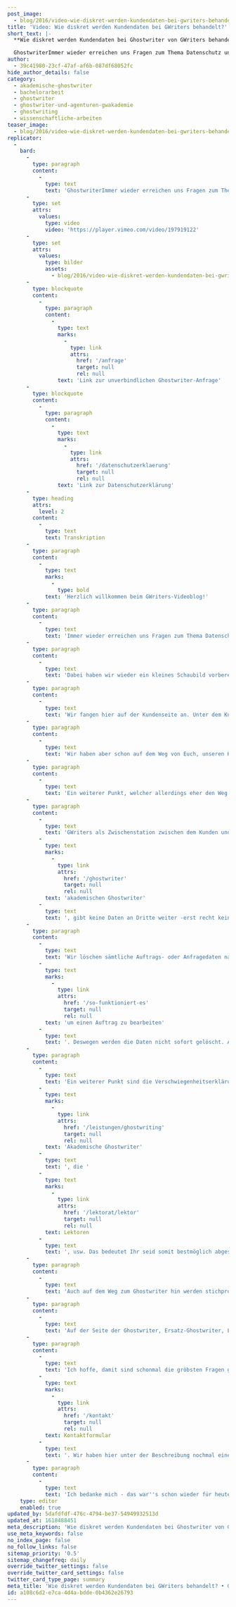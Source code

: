 ```yaml
---
post_image:
  - blog/2016/video-wie-diskret-werden-kundendaten-bei-gwriters-behandelt/Ghostwriter.png
title: 'Video: Wie diskret werden Kundendaten bei GWriters behandelt?'
short_text: |-
  **Wie diskret werden Kundendaten bei Ghostwriter von GWriters behandelt? Mit einem kurzen Video erklären wir Ihnen, wie Kundendaten bei GWriters gesichert werden**

  GhostwriterImmer wieder erreichen uns Fragen zum Thema Datenschutz und Umgang mit Daten, bzw. Anonymität unserer Ghostwriting-Kunden...
author:
  - 39c41980-23cf-47af-af6b-087df68052fc
hide_author_details: false
category:
  - akademische-ghostwriter
  - bachelorarbeit
  - ghostwriter
  - ghostwriter-und-agenturen-gwakademie
  - ghostwriting
  - wissenschaftliche-arbeiten
teaser_image:
  - blog/2016/video-wie-diskret-werden-kundendaten-bei-gwriters-behandelt/Ghostwriter.png
replicator:
  -
    bard:
      -
        type: paragraph
        content:
          -
            type: text
            text: 'GhostwriterImmer wieder erreichen uns Fragen zum Thema Datenschutz und Umgang mit Daten, bzw. Anonymität unserer Ghostwriting-Kunden. Diesen Fragen möchten wir jetzt einmal zuvorkommen - mit diesem neuen kurzen Video mit dem Titel "Wie diskret werden Kundendaten bei GWriters behandelt?"'
      -
        type: set
        attrs:
          values:
            type: video
            video: 'https://player.vimeo.com/video/197919122'
      -
        type: set
        attrs:
          values:
            type: bilder
            assets:
              - blog/2016/video-wie-diskret-werden-kundendaten-bei-gwriters-behandelt/gwriters-diskretion-kundendaten.png
      -
        type: blockquote
        content:
          -
            type: paragraph
            content:
              -
                type: text
                marks:
                  -
                    type: link
                    attrs:
                      href: '/anfrage'
                      target: null
                      rel: null
                text: 'Link zur unverbindlichen Ghostwriter-Anfrage'
      -
        type: blockquote
        content:
          -
            type: paragraph
            content:
              -
                type: text
                marks:
                  -
                    type: link
                    attrs:
                      href: '/datenschutzerklaerung'
                      target: null
                      rel: null
                text: 'Link zur Datenschutzerklärung'
      -
        type: heading
        attrs:
          level: 2
        content:
          -
            type: text
            text: Transkription
      -
        type: paragraph
        content:
          -
            type: text
            marks:
              -
                type: bold
            text: 'Herzlich willkommen beim GWriters-Videoblog!'
      -
        type: paragraph
        content:
          -
            type: text
            text: 'Immer wieder erreichen uns Fragen zum Thema Datenschutz und Umgang mit Daten, bzw. Anonymität. Diesen Fragen möchten wir jetzt einmal zuvorkommen - mit diesem neuen kurzen Video mit dem Titel "Wie diskret werden Daten bei GWriters behandelt?"'
      -
        type: paragraph
        content:
          -
            type: text
            text: 'Dabei haben wir wieder ein kleines Schaubild vorbereitet. Es beginnt hier auf der linken Seite mit dem Kunden und dem Weg des Kunden zu GWriters als Projektmanager. Weiterhin auch mit dem Weg zum Freelancer, zu demjenigen, der das Werk für den Kunden dann eigentlich erstellt.'
      -
        type: paragraph
        content:
          -
            type: text
            text: 'Wir fangen hier auf der Kundenseite an. Unter dem Kunden haben wir natürlich keine Stichpunkte, da wir auf diesen Part keinen Einfluss nehmen können. Jeder Kunde, jeder Anfragende, muss selbst für sich wissen wie er seine Daten am besten sichert und auf was er Wert legt.'
      -
        type: paragraph
        content:
          -
            type: text
            text: 'Wir haben aber schon auf dem Weg von Euch, unseren Kunden, bis zu GWriters einige Maßnahmen ergriffen. Die fangen schon an bei der Webseite. Wenn Ihr unsere Webseiten einmal aufruft, dann werdet Ihr sehen - direkt oben links neben der URL ein kleines https, was für "secured" steht. Denn wir haben alle Webseiten SSL-verschlüsselt und somit eben eine sichere Übertragung - gerade wenn es um Kontaktdaten über das Anfrageformular z.B. geht - gewährleistet.'
      -
        type: paragraph
        content:
          -
            type: text
            text: 'Ein weiterer Punkt, welcher allerdings eher den Weg von GWriters zum Kunden symbolisiert, da gehen wir gleich auch nochmal auf der Seite der Freelancer drauf ein. Es ist die Übertragung der kompletten Nutzungsrechte an dem jeweiligen Werk, welches Ihr bestellt, bzw. welches Ihr in Auftrag gegeben habt. Dabei ist dazu zu sagen, dass es sich nicht um die allgemeinen Nutzungsrechte, sondern um die ausschließlichen Nutzungsrechte handelt. Das bedeutet: Der Kunde hat das exklusive Nutzungsrecht für ein bestimmtes Werk und niemand anders darf es außer ihm verwenden, verwerten, ändern, wie auch immer.'
      -
        type: paragraph
        content:
          -
            type: text
            text: 'GWriters als Zwischenstation zwischen dem Kunden und dem '
          -
            type: text
            marks:
              -
                type: link
                attrs:
                  href: '/ghostwriter'
                  target: null
                  rel: null
            text: 'akademischen Ghostwriter'
          -
            type: text
            text: ', gibt keine Daten an Dritte weiter -erst recht keine personenbezogenen Daten. Ihr könnt dazu auch einmal in unsere Datenschutzerklärung schauen. Die haben wir noch einmal verlinkt in der Beschreibung zu diesem Video.'
      -
        type: paragraph
        content:
          -
            type: text
            text: 'Wir löschen sämtliche Auftrags- oder Anfragedaten nach einer bestimmten Frist. Natürlich brauchen wir eine gewisse Zeit um eine Anfrage zu bearbeiten, '
          -
            type: text
            marks:
              -
                type: link
                attrs:
                  href: '/so-funktioniert-es'
                  target: null
                  rel: null
            text: 'um einen Auftrag zu bearbeiten'
          -
            type: text
            text: '. Deswegen werden die Daten nicht sofort gelöscht. Aber Ihr könnt Euch sicher sein, dass dann nicht irgendwo nach einem oder zwei Jahren noch irgendwelche Daten bei jemandem rumliegen, wo Ihr eigentlich keine Daten haben möchtet. Bzw. auch wenn Ihr ein sehr starkes Bewusstsein für Datenschutz habt, möchten wir diesem natürlich auch eben entsprechen.'
      -
        type: paragraph
        content:
          -
            type: text
            text: 'Ein weiterer Punkt sind die Verschwiegenheitserklärungen. GWriters verpflichtet seine Mitarbeiter zur Verschwiegenheit und seine freien Mitarbeiter zur Verschwiegenheit. Das heißt: '
          -
            type: text
            marks:
              -
                type: link
                attrs:
                  href: '/leistungen/ghostwriting'
                  target: null
                  rel: null
            text: 'Akademische Ghostwriter'
          -
            type: text
            text: ', die '
          -
            type: text
            marks:
              -
                type: link
                attrs:
                  href: '/lektorat/lektor'
                  target: null
                  rel: null
            text: Lektoren
          -
            type: text
            text: ', usw. Das bedeutet Ihr seid somit bestmöglich abgesichert.'
      -
        type: paragraph
        content:
          -
            type: text
            text: 'Auch auf dem Weg zum Ghostwriter hin werden stichprobenartige Kontrollen der Dokumente gemacht. Das heißt: Wenn Ihr uns etwas schickt als Kunde und da sind personenbezogene Daten drin und wir sehen das, dann schwärzen wir diese Daten. Wir anonymisieren alle personenbezogenen Daten.'
      -
        type: paragraph
        content:
          -
            type: text
            text: 'Auf der Seite der Ghostwriter, Ersatz-Ghostwriter, Lektoren, usw. haben wir natürlich auch Verträge zur Verschwiegenheit. Und, hier kommen wir auch genau nochmal zu dem Punkt "Abtritt der Nutzungsrechte". Das heißt, das ausschließliche Nutzungsrecht wird abgegeben an GWriters und wir reichen dieses nach Abschluss des Auftrages direkt an Euch, an den Kunden, weiter. Damit Ihr auch sicher sein könnt, dass Ihr der Einzige oder die einzige Person seid, die über dieses Werk verfügt und somit ein Unikat habt, welches Ihr individuell verwenden könnt.'
      -
        type: paragraph
        content:
          -
            type: text
            text: 'Ich hoffe, damit sind schonmal die gröbsten Fragen geklärt. Falls Ihr weitere Fragen habt, die noch etwas tiefer ins Detail gehen, dann schnappt Euch einfach den Hörer - Ruft uns an und wir beantworten Euch gerne Eure Fragen oder meldet Euch einfach über das '
          -
            type: text
            marks:
              -
                type: link
                attrs:
                  href: '/kontakt'
                  target: null
                  rel: null
            text: Kontaktformular
          -
            type: text
            text: '. Wir haben hier unter der Beschreibung nochmal einen Link zum Anfrageformular bereitgestellt. Wir freuen uns natürlich auf jede Kontaktaufnahme, auf jeden Anruf.'
      -
        type: paragraph
        content:
          -
            type: text
            text: 'Ich bedanke mich - das war''s schon wieder für heute vom GWriters-Videoblog. Vielen Dank, dass Ihr dabei wart.'
    type: editor
    enabled: true
updated_by: 5dafdfdf-476c-4794-be37-54949932513d
updated_at: 1618488451
meta_description: 'Wie diskret werden Kundendaten bei Ghostwriter von GWriters behandelt? Mit einem kurzen Video erklären wir Ihnen, wie Kundendaten bei GWriters gesichert werden'
use_meta_keywords: false
no_index_page: false
no_follow_links: false
sitemap_priority: '0.5'
sitemap_changefreq: daily
override_twitter_settings: false
override_twitter_card_settings: false
twitter_card_type_page: summary
meta_title: 'Wie diskret werden Kundendaten bei GWriters behandelt? • GWriters'
id: a108c6d2-e7ca-4d4a-bdde-0b4362e26793
---
```

